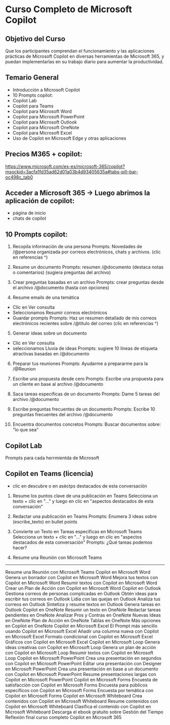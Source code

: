 # Curso Completo de Microsoft Copilot

## Objetivo del Curso
Que los participantes comprendan el funcionamiento y las aplicaciones prácticas de Microsoft Copilot en diversas herramientas de Microsoft 365, y puedan implementarlas en su trabajo diario para aumentar la productividad.

## Temario General
- Introducción a Microsoft Copilot
- 10 Prompts copilot:
- Copilot Lab
- Copilot para Teams
- Copilot para Microsoft Word
- Copilot para Microsoft PowerPoint
- Copilot para Microsoft Outlook
- Copilot para Microsoft OneNote
- Copilot para Microsoft Excel
- Uso de Copilot en Microsoft Edge y otras aplicaciones

## Precios M365 + copilot:
https://www.microsoft.com/es-es/microsoft-365/copilot?msockid=3acfa1fd35ad62d01a03b4d93405635a#tabs-pill-bar-oc498c_tab0

## Acceder a Microsoft 365 -> Luego abrimos la aplicación de copilot:
- página de inicio
- chats de copilot

## 10 Prompts copilot:

1. Recopila información de una persona
Prompts: Novedades de /@persona organizada por correos electrónicos, chats y archivos. (clic en referencias ^)

2. Resume un documento
Prompts: resumen /@documento (destaca notas o comentarios) (sugiera preguntas del archivo)

3. Crear preguntas basadas en un archivo
Prompts: crear preguntas desde el archivo /@documento (hasta con opciones)

4. Resume emails de una temática
- Clic en Ver consulta
- Seleccionamos Resumir correos electrónicos
- Guardar prompts
Prompts: Haz un resumen detallado de mis correos electrónicos recientes sobre /@titulo del correo (clic en referencias ^)

5. Generar ideas sobre un documento
- Clic en Ver consulta
- seleccionamos Lluvia de ideas
Prompts: sugiere 10 líneas de etiqueta atractivas basadas en /@documento

6. Preparar tus reuniones
Prompts: Ayudarme a prepararme para la /@Reunion 

7. Escribe una propuesta desde cero
Prompts: Escribe una propuesta para un cliente en base al archivo /@documento

8. Saca tareas especificas de un documento
Prompts: Dame 5 tareas del archivo /@documento

9. Escribe preguntas frecuentes de un documento
Prompts: Escribe 10 preguntas frecuentes del archivo /@documento

10. Encuentra documentos concretos
Prompts: Buscar documentos sobre: "lo que sea"

## Copilot Lab
Prompts para cada herrmientda de Microsoft

## Copilot en Teams (licencia)
- clic en descubre o en asèctps destacados de esta conversación

1. Resume los puntos clave de una publicación en Teams
Selecciona un texto + clic en "..." y luego en clic en "aspectos destacados de esta conversación"

2. Redactar una publicación en Teams
Prompts: Enumera 3 ideas sobre (escribe_texto) en bullet points

4. Convierte un Texto en Tareas específicas en Microsoft Teams
Selecciona un texto + clic en "..." y luego en clic en "aspectos destacados de esta conversación"
Prompts: ¿Qué tareas podemos hacer?

5. Resume una Reunión con Microsoft Teams

--------------
Resume una Reunión con Microsoft Teams
Copilot en Microsoft Word
Genera un borrador con Copilot en Microsoft Word
Mejora tus textos con Copilot en Microsoft Word
Resumir textos con Copilot en Microsoft Word
Crear un Plan de Acción con Copilot en Microsoft Word
Copilot en Outlook
Gestiona correos de personas complicadas en Outlook
Obtén ideas para escribir tus correos en Outlook
Lidia con las quejas en Outlook
Analiza tus correos en Outlook
Sintetiza y resume textos en Outlook
Genera tareas en Outlook 
Copilot en OneNote
Resumir un texto en OneNote
Redactar tareas pendientes en OneNote
Analizar Pros y Contras en OneNote
Nuevas Ideas en OneNote
Plan de Acción en OneNote
Tablas en OneNote
Más opciones en Copilot en OneNote
Copilot en Microsoft Excel
El Prompt más sencillo usando Copilot en Microsoft Excel
Añadir una columna nueva con Copilot en Microsoft Excel
Formato condicional con Copilot en Microsoft Excel
Gráficos con Copilot en Microsoft Excel
Copilot en Microsoft Loop
Genera ideas creativas con Copilot en Microsoft Loop
Genera un plan de acción con Copilot en Microsoft Loop
Resumir textos con Copilot en Microsoft Loop
Copilot en Microsoft PowerPoint
Crea una presentación en segundos con Copilot en Microsoft PowerPoint
Editar una presentación con Designer en Microsoft PowerPoint
Crea una presentación en base a un documento con Copilot en Microsoft PowerPoint
Resume presentaciones largas con Copilot en Microsoft PowerPoint
Copilot en Microsoft Forms
Encuesta de satisfacción con Copilot en Microsoft Forms
Encuesta para públicos específicos con Copilot en Microsoft Forms
Encuesta por temática con Copilot en Microsoft Forms
Copilot en Microsoft Whiteboard
Crea contenidos con Copilot en Microsoft Whiteboard
Resume contenidos con Copilot en Microsoft Whiteboard
Clasifica el contenido con Copilot en Microsoft Whiteboard
Descarga el ebook gratuito sobre Gestión del Tiempo
Reflexión final curso completo Copilot en Microsoft 365

